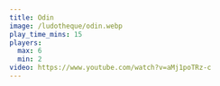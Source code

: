 ```yaml
---
title: Odin
image: /ludotheque/odin.webp
play_time_mins: 15
players:
  max: 6
  min: 2
video: https://www.youtube.com/watch?v=aMj1poTRz-c
---
```

